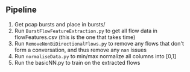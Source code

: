 ## Pipeline

1. Get pcap bursts and place in bursts/
2. Run `BurstFlowFeatureExtraction.py` to get all flow data in flowFeatures.csv (this is the one that takes time)
3. Run `RemoveNonBiDirectionalFlows.py` to remove any flows that don't form a conversation, and thus remove any `nan` issues
4. Run `normaliseData.py` to min/max normalize all columns into [0,1]
5. Run the basicNN.py to train on the extracted flows